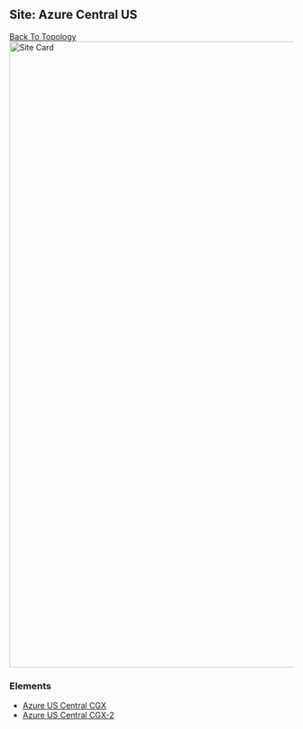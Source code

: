 ## Site: Azure Central US
[Back To Topology](../README.md)
<img alt="Site Card" src="site-info?raw=1" width="1110">

### Elements
<ul>
<li>
<A href="Azure US Central CGX/README.md">Azure US Central CGX</A>
</li>
<li>
<A href="Azure US Central CGX-2/README.md">Azure US Central CGX-2</A>
</li>
</ul>
